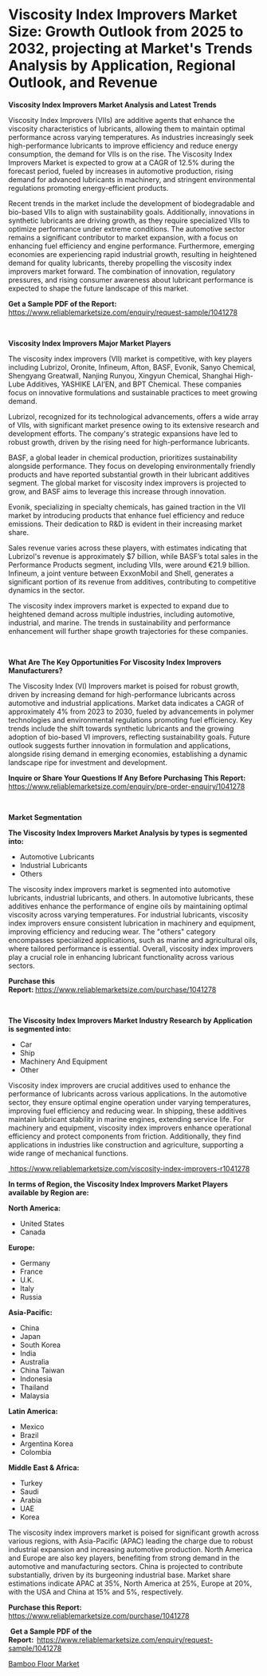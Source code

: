 <p><h1>Viscosity Index Improvers Market Size: Growth Outlook from 2025 to 2032, projecting at Market's Trends Analysis by Application, Regional Outlook, and Revenue</h1></p><p><strong>Viscosity Index Improvers Market Analysis and Latest Trends</strong></p>
<p><p>Viscosity Index Improvers (VIIs) are additive agents that enhance the viscosity characteristics of lubricants, allowing them to maintain optimal performance across varying temperatures. As industries increasingly seek high-performance lubricants to improve efficiency and reduce energy consumption, the demand for VIIs is on the rise. The Viscosity Index Improvers Market is expected to grow at a CAGR of 12.5% during the forecast period, fueled by increases in automotive production, rising demand for advanced lubricants in machinery, and stringent environmental regulations promoting energy-efficient products.</p><p>Recent trends in the market include the development of biodegradable and bio-based VIIs to align with sustainability goals. Additionally, innovations in synthetic lubricants are driving growth, as they require specialized VIIs to optimize performance under extreme conditions. The automotive sector remains a significant contributor to market expansion, with a focus on enhancing fuel efficiency and engine performance. Furthermore, emerging economies are experiencing rapid industrial growth, resulting in heightened demand for quality lubricants, thereby propelling the viscosity index improvers market forward. The combination of innovation, regulatory pressures, and rising consumer awareness about lubricant performance is expected to shape the future landscape of this market.</p></p>
<p><strong>Get a Sample PDF of the Report:&nbsp;</strong> <a href="https://www.reliablemarketsize.com/enquiry/request-sample/1041278?utm_campaign=3348&utm_medium=2&utm_source=Github&utm_content=ia&utm_term=01042025&utm_id=viscosity-index-improvers">https://www.reliablemarketsize.com/enquiry/request-sample/1041278</a></p>
<p>&nbsp;</p>
<p><strong>Viscosity Index Improvers Major Market Players</strong></p>
<p><p>The viscosity index improvers (VII) market is competitive, with key players including Lubrizol, Oronite, Infineum, Afton, BASF, Evonik, Sanyo Chemical, Shengyang Greatwall, Nanjing Runyou, Xingyun Chemical, Shanghai High-Lube Additives, YASHIKE LAI’EN, and BPT Chemical. These companies focus on innovative formulations and sustainable practices to meet growing demand.</p><p>Lubrizol, recognized for its technological advancements, offers a wide array of VIIs, with significant market presence owing to its extensive research and development efforts. The company's strategic expansions have led to robust growth, driven by the rising need for high-performance lubricants. </p><p>BASF, a global leader in chemical production, prioritizes sustainability alongside performance. They focus on developing environmentally friendly products and have reported substantial growth in their lubricant additives segment. The global market for viscosity index improvers is projected to grow, and BASF aims to leverage this increase through innovation.</p><p>Evonik, specializing in specialty chemicals, has gained traction in the VII market by introducing products that enhance fuel efficiency and reduce emissions. Their dedication to R&D is evident in their increasing market share.</p><p>Sales revenue varies across these players, with estimates indicating that Lubrizol's revenue is approximately $7 billion, while BASF’s total sales in the Performance Products segment, including VIIs, were around €21.9 billion. Infineum, a joint venture between ExxonMobil and Shell, generates a significant portion of its revenue from additives, contributing to competitive dynamics in the sector.</p><p>The viscosity index improvers market is expected to expand due to heightened demand across multiple industries, including automotive, industrial, and marine. The trends in sustainability and performance enhancement will further shape growth trajectories for these companies.</p></p>
<p>&nbsp;</p>
<p><strong>What Are The Key Opportunities For Viscosity Index Improvers Manufacturers?</strong></p>
<p><p>The Viscosity Index (VI) Improvers market is poised for robust growth, driven by increasing demand for high-performance lubricants across automotive and industrial applications. Market data indicates a CAGR of approximately 4% from 2023 to 2030, fueled by advancements in polymer technologies and environmental regulations promoting fuel efficiency. Key trends include the shift towards synthetic lubricants and the growing adoption of bio-based VI improvers, reflecting sustainability goals. Future outlook suggests further innovation in formulation and applications, alongside rising demand in emerging economies, establishing a dynamic landscape ripe for investment and development.</p></p>
<p><strong>Inquire or Share Your Questions If Any Before Purchasing This Report:</strong> <a href="https://www.reliablemarketsize.com/enquiry/pre-order-enquiry/1041278?utm_campaign=3348&utm_medium=2&utm_source=Github&utm_content=ia&utm_term=01042025&utm_id=viscosity-index-improvers">https://www.reliablemarketsize.com/enquiry/pre-order-enquiry/1041278</a></p>
<p>&nbsp;</p>
<p><strong>Market Segmentation</strong></p>
<p><strong>The Viscosity Index Improvers Market Analysis by types is segmented into:</strong></p>
<p><ul><li>Automotive Lubricants</li><li>Industrial Lubricants</li><li>Others</li></ul></p>
<p><p>The viscosity index improvers market is segmented into automotive lubricants, industrial lubricants, and others. In automotive lubricants, these additives enhance the performance of engine oils by maintaining optimal viscosity across varying temperatures. For industrial lubricants, viscosity index improvers ensure consistent lubrication in machinery and equipment, improving efficiency and reducing wear. The "others" category encompasses specialized applications, such as marine and agricultural oils, where tailored performance is essential. Overall, viscosity index improvers play a crucial role in enhancing lubricant functionality across various sectors.</p></p>
<p><strong>Purchase this Report:&nbsp;</strong><a href="https://www.reliablemarketsize.com/purchase/1041278?utm_campaign=3348&utm_medium=2&utm_source=Github&utm_content=ia&utm_term=01042025&utm_id=viscosity-index-improvers">https://www.reliablemarketsize.com/purchase/1041278</a></p>
<p>&nbsp;</p>
<p><strong>The Viscosity Index Improvers Market Industry Research by Application is segmented into:</strong></p>
<p><ul><li>Car</li><li>Ship</li><li>Machinery And Equipment</li><li>Other</li></ul></p>
<p><p>Viscosity index improvers are crucial additives used to enhance the performance of lubricants across various applications. In the automotive sector, they ensure optimal engine operation under varying temperatures, improving fuel efficiency and reducing wear. In shipping, these additives maintain lubricant stability in marine engines, extending service life. For machinery and equipment, viscosity index improvers enhance operational efficiency and protect components from friction. Additionally, they find applications in industries like construction and agriculture, supporting a wide range of mechanical functions.</p></p>
<p><a href="https://www.reliablemarketsize.com/viscosity-index-improvers-r1041278?utm_campaign=3348&utm_medium=2&utm_source=Github&utm_content=ia&utm_term=01042025&utm_id=viscosity-index-improvers">&nbsp;https://www.reliablemarketsize.com/viscosity-index-improvers-r1041278</a></p>
<p><strong>In terms of Region, the Viscosity Index Improvers Market Players available by Region are:</strong></p>
<p>
    <p> <strong> North America: </strong>
        <ul>
            <li>United States</li>
            <li>Canada</li>
        </ul>
        </p> 
    <p> <strong> Europe: </strong>
        <ul>
            <li>Germany</li>
            <li>France</li>
            <li>U.K.</li>
            <li>Italy</li>
            <li>Russia</li>
        </ul>
        </p> 
    <p> <strong> Asia-Pacific: </strong>
        <ul>
            <li>China</li>
            <li>Japan</li>
            <li>South Korea</li>
            <li>India</li>
            <li>Australia</li>
            <li>China Taiwan</li>
            <li>Indonesia</li>
            <li>Thailand</li>
            <li>Malaysia</li>
        </ul>
        </p> 
    <p> <strong> Latin America: </strong>
        <ul>
            <li>Mexico</li>
            <li>Brazil</li>
            <li>Argentina Korea</li>
            <li>Colombia</li>
        </ul>
        </p> 
    <p> <strong> Middle East & Africa: </strong>
        <ul>
            <li>Turkey</li>
            <li>Saudi</li>
            <li>Arabia</li>
            <li>UAE</li>
            <li>Korea</li>
        </ul>
    </p>
    </p>
<p><p>The viscosity index improvers market is poised for significant growth across various regions, with Asia-Pacific (APAC) leading the charge due to robust industrial expansion and increasing automotive production. North America and Europe are also key players, benefiting from strong demand in the automotive and manufacturing sectors. China is projected to contribute substantially, driven by its burgeoning industrial base. Market share estimations indicate APAC at 35%, North America at 25%, Europe at 20%, with the USA and China at 15% and 5%, respectively.</p></p>
<p><strong>Purchase this Report: </strong><a href="https://www.reliablemarketsize.com/purchase/1041278?utm_campaign=3348&utm_medium=2&utm_source=Github&utm_content=ia&utm_term=01042025&utm_id=viscosity-index-improvers">https://www.reliablemarketsize.com/purchase/1041278</a></p>
<p>&nbsp;<strong>Get a Sample PDF of the Report:&nbsp;&nbsp;</strong><a href="https://www.reliablemarketsize.com/enquiry/request-sample/1041278?utm_campaign=3348&utm_medium=2&utm_source=Github&utm_content=ia&utm_term=01042025&utm_id=viscosity-index-improvers">https://www.reliablemarketsize.com/enquiry/request-sample/1041278</a></p>
<p><strong></strong></p>
<p><p><a href="https://github.com/lestymbango/Market-Research-Report-List-1/blob/main/bamboo-floor-market.md?utm_campaign=3348&utm_medium=2&utm_source=Github&utm_content=ia&utm_term=01042025&utm_id=viscosity-index-improvers">Bamboo Floor Market</a></p></p>
